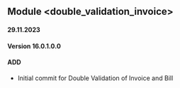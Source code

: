 ## Module <double_validation_invoice>

#### 29.11.2023
#### Version 16.0.1.0.0
#### ADD
- Initial commit for Double Validation of Invoice and Bill
